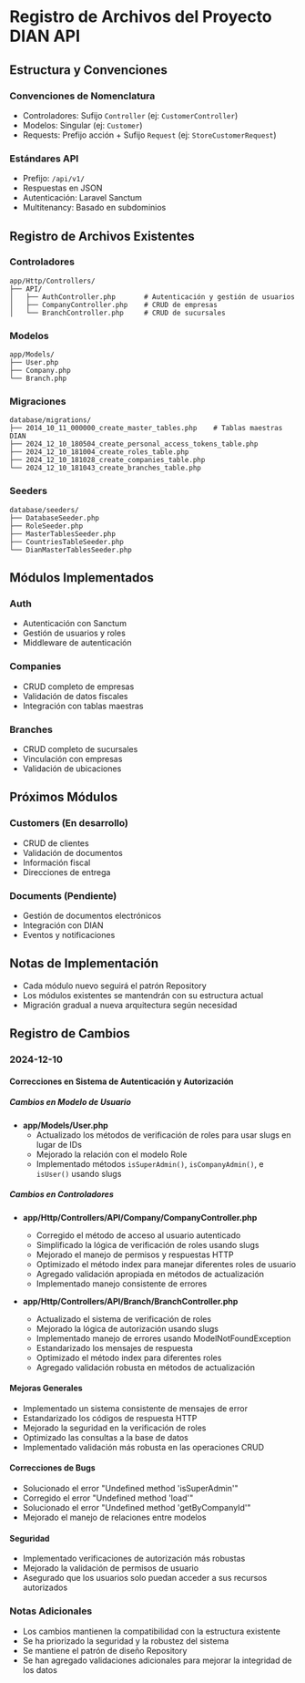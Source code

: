 # Registro de Archivos del Proyecto DIAN API

## Estructura y Convenciones

### Convenciones de Nomenclatura
- Controladores: Sufijo `Controller` (ej: `CustomerController`)
- Modelos: Singular (ej: `Customer`)
- Requests: Prefijo acción + Sufijo `Request` (ej: `StoreCustomerRequest`)

### Estándares API
- Prefijo: `/api/v1/`
- Respuestas en JSON
- Autenticación: Laravel Sanctum
- Multitenancy: Basado en subdominios

## Registro de Archivos Existentes

### Controladores
```
app/Http/Controllers/
├── API/
│   ├── AuthController.php       # Autenticación y gestión de usuarios
│   ├── CompanyController.php    # CRUD de empresas
│   └── BranchController.php     # CRUD de sucursales
```

### Modelos
```
app/Models/
├── User.php
├── Company.php
└── Branch.php
```

### Migraciones
```
database/migrations/
├── 2014_10_11_000000_create_master_tables.php    # Tablas maestras DIAN
├── 2024_12_10_180504_create_personal_access_tokens_table.php
├── 2024_12_10_181004_create_roles_table.php
├── 2024_12_10_181028_create_companies_table.php
└── 2024_12_10_181043_create_branches_table.php
```

### Seeders
```
database/seeders/
├── DatabaseSeeder.php
├── RoleSeeder.php
├── MasterTablesSeeder.php
├── CountriesTableSeeder.php
└── DianMasterTablesSeeder.php
```

## Módulos Implementados

### Auth
- Autenticación con Sanctum
- Gestión de usuarios y roles
- Middleware de autenticación

### Companies
- CRUD completo de empresas
- Validación de datos fiscales
- Integración con tablas maestras

### Branches
- CRUD completo de sucursales
- Vinculación con empresas
- Validación de ubicaciones

## Próximos Módulos

### Customers (En desarrollo)
- CRUD de clientes
- Validación de documentos
- Información fiscal
- Direcciones de entrega

### Documents (Pendiente)
- Gestión de documentos electrónicos
- Integración con DIAN
- Eventos y notificaciones

## Notas de Implementación
- Cada módulo nuevo seguirá el patrón Repository
- Los módulos existentes se mantendrán con su estructura actual
- Migración gradual a nueva arquitectura según necesidad

## Registro de Cambios

### 2024-12-10

#### Correcciones en Sistema de Autenticación y Autorización

##### Cambios en Modelo de Usuario
- **app/Models/User.php**
  - Actualizado los métodos de verificación de roles para usar slugs en lugar de IDs
  - Mejorado la relación con el modelo Role
  - Implementado métodos `isSuperAdmin()`, `isCompanyAdmin()`, e `isUser()` usando slugs

##### Cambios en Controladores
- **app/Http/Controllers/API/Company/CompanyController.php**
  - Corregido el método de acceso al usuario autenticado
  - Simplificado la lógica de verificación de roles usando slugs
  - Mejorado el manejo de permisos y respuestas HTTP
  - Optimizado el método index para manejar diferentes roles de usuario
  - Agregado validación apropiada en métodos de actualización
  - Implementado manejo consistente de errores

- **app/Http/Controllers/API/Branch/BranchController.php**
  - Actualizado el sistema de verificación de roles
  - Mejorado la lógica de autorización usando slugs
  - Implementado manejo de errores usando ModelNotFoundException
  - Estandarizado los mensajes de respuesta
  - Optimizado el método index para diferentes roles
  - Agregado validación robusta en métodos de actualización

#### Mejoras Generales
- Implementado un sistema consistente de mensajes de error
- Estandarizado los códigos de respuesta HTTP
- Mejorado la seguridad en la verificación de roles
- Optimizado las consultas a la base de datos
- Implementado validación más robusta en las operaciones CRUD

#### Correcciones de Bugs
- Solucionado el error "Undefined method 'isSuperAdmin'"
- Corregido el error "Undefined method 'load'"
- Solucionado el error "Undefined method 'getByCompanyId'"
- Mejorado el manejo de relaciones entre modelos

#### Seguridad
- Implementado verificaciones de autorización más robustas
- Mejorado la validación de permisos de usuario
- Asegurado que los usuarios solo puedan acceder a sus recursos autorizados

### Notas Adicionales
- Los cambios mantienen la compatibilidad con la estructura existente
- Se ha priorizado la seguridad y la robustez del sistema
- Se mantiene el patrón de diseño Repository
- Se han agregado validaciones adicionales para mejorar la integridad de los datos
